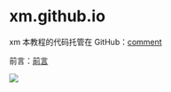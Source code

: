 # xm.github.io
xm
本教程的代码托管在 GitHub：[comment](https://god510.github.io/xm.github.io/comment)

前言：[前言](https://god510.github.io/xm.github.io/doc/前言.md)

![](https://god510.github.io/xm.github.io/img/web.png)
